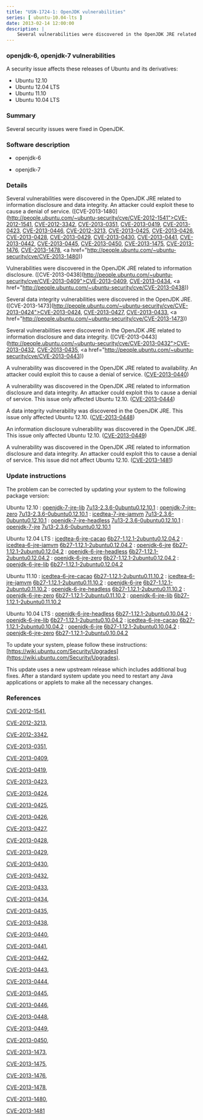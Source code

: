 ```yaml
---
title: "USN-1724-1: OpenJDK vulnerabilities"
series: [ ubuntu-10.04-lts ]
date: 2013-02-14 12:00:00
description: |
    Several vulnerabilities were discovered in the OpenJDK JRE related to information disclosure and data integrity. An attacker could exploit these to cause a denial of service. ([CVE-2013-1480](http://people.ubuntu.com/~ubuntu-security/cve/CVE-2012-1541">CVE-2012-1541</a>, <a href="http://people.ubuntu.com/~ubuntu-security/cve/CVE-2012-3342">CVE-2012-3342</a>, <a href="http://people.ubuntu.com/~ubuntu-security/cve/CVE-2013-0351">CVE-2013-0351</a>, <a href="http://people.ubuntu.com/~ubuntu-security/cve/CVE-2013-0419">CVE-2013-0419</a>, <a href="http://people.ubuntu.com/~ubuntu-security/cve/CVE-2013-0423">CVE-2013-0423</a>, <a href="http://people.ubuntu.com/~ubuntu-security/cve/CVE-2013-0446">CVE-2013-0446</a>, <a href="http://people.ubuntu.com/~ubuntu-security/cve/CVE-2012-3213">CVE-2012-3213</a>, <a href="http://people.ubuntu.com/~ubuntu-security/cve/CVE-2013-0425">CVE-2013-0425</a>, <a href="http://people.ubuntu.com/~ubuntu-security/cve/CVE-2013-0426">CVE-2013-0426</a>, <a href="http://people.ubuntu.com/~ubuntu-security/cve/CVE-2013-0428">CVE-2013-0428</a>, <a href="http://people.ubuntu.com/~ubuntu-security/cve/CVE-2013-0429">CVE-2013-0429</a>, <a href="http://people.ubuntu.com/~ubuntu-security/cve/CVE-2013-0430">CVE-2013-0430</a>, <a href="http://people.ubuntu.com/~ubuntu-security/cve/CVE-2013-0441">CVE-2013-0441</a>, <a href="http://people.ubuntu.com/~ubuntu-security/cve/CVE-2013-0442">CVE-2013-0442</a>, <a href="http://people.ubuntu.com/~ubuntu-security/cve/CVE-2013-0445">CVE-2013-0445</a>, <a href="http://people.ubuntu.com/~ubuntu-security/cve/CVE-2013-0450">CVE-2013-0450</a>, <a href="http://people.ubuntu.com/~ubuntu-security/cve/CVE-2013-1475">CVE-2013-1475</a>, <a href="http://people.ubuntu.com/~ubuntu-security/cve/CVE-2013-1476">CVE-2013-1476</a>, <a href="http://people.ubuntu.com/~ubuntu-security/cve/CVE-2013-1478">CVE-2013-1478</a>, <a href="http://people.ubuntu.com/~ubuntu-security/cve/CVE-2013-1480))
--- 
```

 
### openjdk-6, openjdk-7 vulnerabilities

A security issue affects these releases of Ubuntu and its derivatives:

* Ubuntu 12.10
* Ubuntu 12.04 LTS
* Ubuntu 11.10
* Ubuntu 10.04 LTS

### Summary

Several security issues were fixed in OpenJDK. 

### Software description

* openjdk-6 

* openjdk-7 

### Details

Several vulnerabilities were discovered in the OpenJDK JRE related to information disclosure and data integrity. An attacker could exploit these to cause a denial of service. ([CVE-2013-1480](http://people.ubuntu.com/~ubuntu-security/cve/CVE-2012-1541">CVE-2012-1541</a>, <a href="http://people.ubuntu.com/~ubuntu-security/cve/CVE-2012-3342">CVE-2012-3342</a>, <a href="http://people.ubuntu.com/~ubuntu-security/cve/CVE-2013-0351">CVE-2013-0351</a>, <a href="http://people.ubuntu.com/~ubuntu-security/cve/CVE-2013-0419">CVE-2013-0419</a>, <a href="http://people.ubuntu.com/~ubuntu-security/cve/CVE-2013-0423">CVE-2013-0423</a>, <a href="http://people.ubuntu.com/~ubuntu-security/cve/CVE-2013-0446">CVE-2013-0446</a>, <a href="http://people.ubuntu.com/~ubuntu-security/cve/CVE-2012-3213">CVE-2012-3213</a>, <a href="http://people.ubuntu.com/~ubuntu-security/cve/CVE-2013-0425">CVE-2013-0425</a>, <a href="http://people.ubuntu.com/~ubuntu-security/cve/CVE-2013-0426">CVE-2013-0426</a>, <a href="http://people.ubuntu.com/~ubuntu-security/cve/CVE-2013-0428">CVE-2013-0428</a>, <a href="http://people.ubuntu.com/~ubuntu-security/cve/CVE-2013-0429">CVE-2013-0429</a>, <a href="http://people.ubuntu.com/~ubuntu-security/cve/CVE-2013-0430">CVE-2013-0430</a>, <a href="http://people.ubuntu.com/~ubuntu-security/cve/CVE-2013-0441">CVE-2013-0441</a>, <a href="http://people.ubuntu.com/~ubuntu-security/cve/CVE-2013-0442">CVE-2013-0442</a>, <a href="http://people.ubuntu.com/~ubuntu-security/cve/CVE-2013-0445">CVE-2013-0445</a>, <a href="http://people.ubuntu.com/~ubuntu-security/cve/CVE-2013-0450">CVE-2013-0450</a>, <a href="http://people.ubuntu.com/~ubuntu-security/cve/CVE-2013-1475">CVE-2013-1475</a>, <a href="http://people.ubuntu.com/~ubuntu-security/cve/CVE-2013-1476">CVE-2013-1476</a>, <a href="http://people.ubuntu.com/~ubuntu-security/cve/CVE-2013-1478">CVE-2013-1478</a>, <a href="http://people.ubuntu.com/~ubuntu-security/cve/CVE-2013-1480))

Vulnerabilities were discovered in the OpenJDK JRE related to information disclosure. ([CVE-2013-0438](http://people.ubuntu.com/~ubuntu-security/cve/CVE-2013-0409">CVE-2013-0409</a>, <a href="http://people.ubuntu.com/~ubuntu-security/cve/CVE-2013-0434">CVE-2013-0434</a>, <a href="http://people.ubuntu.com/~ubuntu-security/cve/CVE-2013-0438))

Several data integrity vulnerabilities were discovered in the OpenJDK JRE. ([CVE-2013-1473](http://people.ubuntu.com/~ubuntu-security/cve/CVE-2013-0424">CVE-2013-0424</a>, <a href="http://people.ubuntu.com/~ubuntu-security/cve/CVE-2013-0427">CVE-2013-0427</a>, <a href="http://people.ubuntu.com/~ubuntu-security/cve/CVE-2013-0433">CVE-2013-0433</a>, <a href="http://people.ubuntu.com/~ubuntu-security/cve/CVE-2013-1473))

Several vulnerabilities were discovered in the OpenJDK JRE related to information disclosure and data integrity. ([CVE-2013-0443](http://people.ubuntu.com/~ubuntu-security/cve/CVE-2013-0432">CVE-2013-0432</a>, <a href="http://people.ubuntu.com/~ubuntu-security/cve/CVE-2013-0435">CVE-2013-0435</a>, <a href="http://people.ubuntu.com/~ubuntu-security/cve/CVE-2013-0443))

A vulnerability was discovered in the OpenJDK JRE related to availability. An attacker could exploit this to cause a denial of service. ([CVE-2013-0440](http://people.ubuntu.com/~ubuntu-security/cve/CVE-2013-0440))

A vulnerability was discovered in the OpenJDK JRE related to information disclosure and data integrity. An attacker could exploit this to cause a denial of service. This issue only affected Ubuntu 12.10. ([CVE-2013-0444](http://people.ubuntu.com/~ubuntu-security/cve/CVE-2013-0444))

A data integrity vulnerability was discovered in the OpenJDK JRE. This issue only affected Ubuntu 12.10. ([CVE-2013-0448](http://people.ubuntu.com/~ubuntu-security/cve/CVE-2013-0448))

An information disclosure vulnerability was discovered in the OpenJDK JRE. This issue only affected Ubuntu 12.10. ([CVE-2013-0449](http://people.ubuntu.com/~ubuntu-security/cve/CVE-2013-0449))

A vulnerability was discovered in the OpenJDK JRE related to information disclosure and data integrity. An attacker could exploit this to cause a denial of service. This issue did not affect Ubuntu 12.10. ([CVE-2013-1481](http://people.ubuntu.com/~ubuntu-security/cve/CVE-2013-1481)) 

### Update instructions

The problem can be corrected by updating your system to the following package version:

Ubuntu 12.10
 : [openjdk-7-jre-lib](https://launchpad.net/ubuntu/+source/openjdk-7) <span> [7u13-2.3.6-0ubuntu0.12.10.1](https://launchpad.net/ubuntu/+source/openjdk-7/7u13-2.3.6-0ubuntu0.12.10.1) </span> 
 : [openjdk-7-jre-zero](https://launchpad.net/ubuntu/+source/openjdk-7) <span> [7u13-2.3.6-0ubuntu0.12.10.1](https://launchpad.net/ubuntu/+source/openjdk-7/7u13-2.3.6-0ubuntu0.12.10.1) </span> 
 : [icedtea-7-jre-jamvm](https://launchpad.net/ubuntu/+source/openjdk-7) <span> [7u13-2.3.6-0ubuntu0.12.10.1](https://launchpad.net/ubuntu/+source/openjdk-7/7u13-2.3.6-0ubuntu0.12.10.1) </span> 
 : [openjdk-7-jre-headless](https://launchpad.net/ubuntu/+source/openjdk-7) <span> [7u13-2.3.6-0ubuntu0.12.10.1](https://launchpad.net/ubuntu/+source/openjdk-7/7u13-2.3.6-0ubuntu0.12.10.1) </span> 
 : [openjdk-7-jre](https://launchpad.net/ubuntu/+source/openjdk-7) <span> [7u13-2.3.6-0ubuntu0.12.10.1](https://launchpad.net/ubuntu/+source/openjdk-7/7u13-2.3.6-0ubuntu0.12.10.1) </span> 

Ubuntu 12.04 LTS
 : [icedtea-6-jre-cacao](https://launchpad.net/ubuntu/+source/openjdk-6) <span> [6b27-1.12.1-2ubuntu0.12.04.2](https://launchpad.net/ubuntu/+source/openjdk-6/6b27-1.12.1-2ubuntu0.12.04.2) </span> 
 : [icedtea-6-jre-jamvm](https://launchpad.net/ubuntu/+source/openjdk-6) <span> [6b27-1.12.1-2ubuntu0.12.04.2](https://launchpad.net/ubuntu/+source/openjdk-6/6b27-1.12.1-2ubuntu0.12.04.2) </span> 
 : [openjdk-6-jre](https://launchpad.net/ubuntu/+source/openjdk-6) <span> [6b27-1.12.1-2ubuntu0.12.04.2](https://launchpad.net/ubuntu/+source/openjdk-6/6b27-1.12.1-2ubuntu0.12.04.2) </span> 
 : [openjdk-6-jre-headless](https://launchpad.net/ubuntu/+source/openjdk-6) <span> [6b27-1.12.1-2ubuntu0.12.04.2](https://launchpad.net/ubuntu/+source/openjdk-6/6b27-1.12.1-2ubuntu0.12.04.2) </span> 
 : [openjdk-6-jre-zero](https://launchpad.net/ubuntu/+source/openjdk-6) <span> [6b27-1.12.1-2ubuntu0.12.04.2](https://launchpad.net/ubuntu/+source/openjdk-6/6b27-1.12.1-2ubuntu0.12.04.2) </span> 
 : [openjdk-6-jre-lib](https://launchpad.net/ubuntu/+source/openjdk-6) <span> [6b27-1.12.1-2ubuntu0.12.04.2](https://launchpad.net/ubuntu/+source/openjdk-6/6b27-1.12.1-2ubuntu0.12.04.2) </span> 

Ubuntu 11.10
 : [icedtea-6-jre-cacao](https://launchpad.net/ubuntu/+source/openjdk-6) <span> [6b27-1.12.1-2ubuntu0.11.10.2](https://launchpad.net/ubuntu/+source/openjdk-6/6b27-1.12.1-2ubuntu0.11.10.2) </span> 
 : [icedtea-6-jre-jamvm](https://launchpad.net/ubuntu/+source/openjdk-6) <span> [6b27-1.12.1-2ubuntu0.11.10.2](https://launchpad.net/ubuntu/+source/openjdk-6/6b27-1.12.1-2ubuntu0.11.10.2) </span> 
 : [openjdk-6-jre](https://launchpad.net/ubuntu/+source/openjdk-6) <span> [6b27-1.12.1-2ubuntu0.11.10.2](https://launchpad.net/ubuntu/+source/openjdk-6/6b27-1.12.1-2ubuntu0.11.10.2) </span> 
 : [openjdk-6-jre-headless](https://launchpad.net/ubuntu/+source/openjdk-6) <span> [6b27-1.12.1-2ubuntu0.11.10.2](https://launchpad.net/ubuntu/+source/openjdk-6/6b27-1.12.1-2ubuntu0.11.10.2) </span> 
 : [openjdk-6-jre-zero](https://launchpad.net/ubuntu/+source/openjdk-6) <span> [6b27-1.12.1-2ubuntu0.11.10.2](https://launchpad.net/ubuntu/+source/openjdk-6/6b27-1.12.1-2ubuntu0.11.10.2) </span> 
 : [openjdk-6-jre-lib](https://launchpad.net/ubuntu/+source/openjdk-6) <span> [6b27-1.12.1-2ubuntu0.11.10.2](https://launchpad.net/ubuntu/+source/openjdk-6/6b27-1.12.1-2ubuntu0.11.10.2) </span> 

Ubuntu 10.04 LTS
 : [openjdk-6-jre-headless](https://launchpad.net/ubuntu/+source/openjdk-6) <span> [6b27-1.12.1-2ubuntu0.10.04.2](https://launchpad.net/ubuntu/+source/openjdk-6/6b27-1.12.1-2ubuntu0.10.04.2) </span> 
 : [openjdk-6-jre-lib](https://launchpad.net/ubuntu/+source/openjdk-6) <span> [6b27-1.12.1-2ubuntu0.10.04.2](https://launchpad.net/ubuntu/+source/openjdk-6/6b27-1.12.1-2ubuntu0.10.04.2) </span> 
 : [icedtea-6-jre-cacao](https://launchpad.net/ubuntu/+source/openjdk-6) <span> [6b27-1.12.1-2ubuntu0.10.04.2](https://launchpad.net/ubuntu/+source/openjdk-6/6b27-1.12.1-2ubuntu0.10.04.2) </span> 
 : [openjdk-6-jre](https://launchpad.net/ubuntu/+source/openjdk-6) <span> [6b27-1.12.1-2ubuntu0.10.04.2](https://launchpad.net/ubuntu/+source/openjdk-6/6b27-1.12.1-2ubuntu0.10.04.2) </span> 
 : [openjdk-6-jre-zero](https://launchpad.net/ubuntu/+source/openjdk-6) <span> [6b27-1.12.1-2ubuntu0.10.04.2](https://launchpad.net/ubuntu/+source/openjdk-6/6b27-1.12.1-2ubuntu0.10.04.2) </span> 

To update your system, please follow these instructions: [https://wiki.ubuntu.com/Security/Upgrades](https://wiki.ubuntu.com/Security/Upgrades).

This update uses a new upstream release which includes additional bug fixes. After a standard system update you need to restart any Java applications or applets to make all the necessary changes. 

### References

 [CVE-2012-1541](http://people.ubuntu.com/~ubuntu-security/cve/CVE-2012-1541), 

 [CVE-2012-3213](http://people.ubuntu.com/~ubuntu-security/cve/CVE-2012-3213), 

 [CVE-2012-3342](http://people.ubuntu.com/~ubuntu-security/cve/CVE-2012-3342), 

 [CVE-2013-0351](http://people.ubuntu.com/~ubuntu-security/cve/CVE-2013-0351), 

 [CVE-2013-0409](http://people.ubuntu.com/~ubuntu-security/cve/CVE-2013-0409), 

 [CVE-2013-0419](http://people.ubuntu.com/~ubuntu-security/cve/CVE-2013-0419), 

 [CVE-2013-0423](http://people.ubuntu.com/~ubuntu-security/cve/CVE-2013-0423), 

 [CVE-2013-0424](http://people.ubuntu.com/~ubuntu-security/cve/CVE-2013-0424), 

 [CVE-2013-0425](http://people.ubuntu.com/~ubuntu-security/cve/CVE-2013-0425), 

 [CVE-2013-0426](http://people.ubuntu.com/~ubuntu-security/cve/CVE-2013-0426), 

 [CVE-2013-0427](http://people.ubuntu.com/~ubuntu-security/cve/CVE-2013-0427), 

 [CVE-2013-0428](http://people.ubuntu.com/~ubuntu-security/cve/CVE-2013-0428), 

 [CVE-2013-0429](http://people.ubuntu.com/~ubuntu-security/cve/CVE-2013-0429), 

 [CVE-2013-0430](http://people.ubuntu.com/~ubuntu-security/cve/CVE-2013-0430), 

 [CVE-2013-0432](http://people.ubuntu.com/~ubuntu-security/cve/CVE-2013-0432), 

 [CVE-2013-0433](http://people.ubuntu.com/~ubuntu-security/cve/CVE-2013-0433), 

 [CVE-2013-0434](http://people.ubuntu.com/~ubuntu-security/cve/CVE-2013-0434), 

 [CVE-2013-0435](http://people.ubuntu.com/~ubuntu-security/cve/CVE-2013-0435), 

 [CVE-2013-0438](http://people.ubuntu.com/~ubuntu-security/cve/CVE-2013-0438), 

 [CVE-2013-0440](http://people.ubuntu.com/~ubuntu-security/cve/CVE-2013-0440), 

 [CVE-2013-0441](http://people.ubuntu.com/~ubuntu-security/cve/CVE-2013-0441), 

 [CVE-2013-0442](http://people.ubuntu.com/~ubuntu-security/cve/CVE-2013-0442), 

 [CVE-2013-0443](http://people.ubuntu.com/~ubuntu-security/cve/CVE-2013-0443), 

 [CVE-2013-0444](http://people.ubuntu.com/~ubuntu-security/cve/CVE-2013-0444), 

 [CVE-2013-0445](http://people.ubuntu.com/~ubuntu-security/cve/CVE-2013-0445), 

 [CVE-2013-0446](http://people.ubuntu.com/~ubuntu-security/cve/CVE-2013-0446), 

 [CVE-2013-0448](http://people.ubuntu.com/~ubuntu-security/cve/CVE-2013-0448), 

 [CVE-2013-0449](http://people.ubuntu.com/~ubuntu-security/cve/CVE-2013-0449), 

 [CVE-2013-0450](http://people.ubuntu.com/~ubuntu-security/cve/CVE-2013-0450), 

 [CVE-2013-1473](http://people.ubuntu.com/~ubuntu-security/cve/CVE-2013-1473), 

 [CVE-2013-1475](http://people.ubuntu.com/~ubuntu-security/cve/CVE-2013-1475), 

 [CVE-2013-1476](http://people.ubuntu.com/~ubuntu-security/cve/CVE-2013-1476), 

 [CVE-2013-1478](http://people.ubuntu.com/~ubuntu-security/cve/CVE-2013-1478), 

 [CVE-2013-1480](http://people.ubuntu.com/~ubuntu-security/cve/CVE-2013-1480), 

 [CVE-2013-1481](http://people.ubuntu.com/~ubuntu-security/cve/CVE-2013-1481)
 
